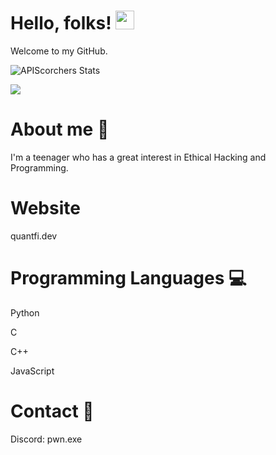 # Hello, folks! <img src="https://raw.githubusercontent.com/MartinHeinz/MartinHeinz/master/wave.gif" width="30px">

<!--
**APIScorcher/APIScorcher** is a ✨ _special_ ✨ repository because its `README.md` (this file) appears on your GitHub profile.

Here are some ideas to get you started:

- 🔭 I’m currently working on ...
- 🌱 I’m currently learning ...
- 👯 I’m looking to collaborate on ...
- 🤔 I’m looking for help with ...
- 💬 Ask me about ...
- 📫 How to reach me: ...
- 😄 Pronouns: ...
- ⚡ Fun fact: ...
-->
Welcome to my GitHub.

![APIScorchers Stats](https://github-readme-stats.vercel.app/api?username=APIScorcher&show_icons=true&theme=tokyonight)


<img align="center" src="https://github-readme-stats.vercel.app/api/top-langs/?username=APIScorcher&theme=tokyonight" />

# About me 👦
I'm a teenager who has a great interest in Ethical Hacking and Programming.

# Website
quantfi.dev

# Programming Languages 💻
Python

C

C++

JavaScript

# Contact 📱
Discord: pwn.exe




